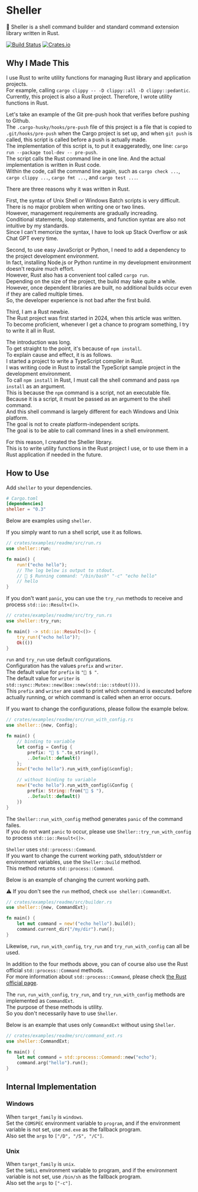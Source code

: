 # Sheller

🐚 Sheller is a shell command builder and standard command extension library written in Rust.  

[![Build Status][actions-badge]][actions-url]
[![Crates.io][crates-badge]][crates-url]

[actions-badge]: https://github.com/oneofthezombies/sheller/workflows/CI/badge.svg
[actions-url]: https://github.com/oneofthezombies/sheller/actions?query=workflow?CI+branch=main
[crates-badge]: https://img.shields.io/crates/v/sheller.svg
[crates-url]: https://crates.io/crates/sheller

## Why I Made This

I use Rust to write utility functions for managing Rust library and application projects.  
For example, calling `cargo clippy -- -D clippy::all -D clippy::pedantic`.  
Currently, this project is also a Rust project. Therefore, I wrote utility functions in Rust.  

Let's take an example of the Git pre-push hook that verifies before pushing to Github.  
The `.cargo-husky/hooks/pre-push` file of this project is a file that is copied to `.git/hooks/pre-push` when the Cargo project is set up, and when `git push` is called, this script is called before a push is actually made.  
The implementation of this script is, to put it exaggeratedly, one line: `cargo run --package tool-dev -- pre-push`.  
The script calls the Rust command line in one line. And the actual implementation is written in Rust code.  
Within the code, call the command line again, such as `cargo check ...`, `cargo clippy ...`, `cargo fmt ...`, and `cargo test ...`.  

There are three reasons why it was written in Rust.  

First, the syntax of Unix Shell or Windows Batch scripts is very difficult.  
There is no major problem when writing one or two lines.  
However, management requirements are gradually increading.  
Conditional statements, loop statements, and function syntax are also not intuitive by my standards.  
Since I can't memorize the syntax, I have to look up Stack Overflow or ask Chat GPT every time.  

Second, to use easy JavaScript or Python, I need to add a dependency to the project development environment.  
In fact, installing Node.js or Python runtime in my development environment doesn't require much effort.  
However, Rust also has a convenient tool called `cargo run`.  
Depending on the size of the project, the build may take quite a while.  
However, once dependent libraries are built, no additional builds occur even if they are called multiple times.  
So, the developer experience is not bad after the first build.  

Third, I am a Rust newbie.  
The Rust project was first started in 2024, when this article was written.  
To become proficient, whenever I get a chance to program something, I try to write it all in Rust.  

The introduction was long.  
To get straight to the point, it's because of `npm install`.  
To explain cause and effect, it is as follows.  
I started a project to write a TypeScript compiler in Rust.  
I was writing code in Rust to install the TypeScript sample project in the development environment.  
To call `npm install` in Rust, I must call the shell command and pass `npm install` as an argument.  
This is because the `npm` command is a script, not an executable file.  
Because it is a script, it must be passed as an argument to the shell command.  
And this shell command is largely different for each Windows and Unix platform.  
The goal is not to create platform-independent scripts.  
The goal is to be able to call command lines in a shell environment.  

For this reason, I created the Sheller library.  
This is to write utility functions in the Rust project I use, or to use them in a Rust application if needed in the future.  

## How to Use

Add `sheller` to your dependencies.

```toml
# Cargo.toml
[dependencies]
sheller = "0.3"
```

Below are examples using `sheller`.  

If you simply want to run a shell script, use it as follows.  

```rust
// crates/examples/readme/src/run.rs
use sheller::run;

fn main() {
    run!("echo hello");
    // The log below is output to stdout.
    // 🐚 $ Running command: "/bin/bash" "-c" "echo hello"
    // hello
}
```

If you don't want `panic`, you can use the `try_run` methods to receive and process `std::io::Result<()>`.  

```rust
// crates/examples/readme/src/try_run.rs
use sheller::try_run;

fn main() -> std::io::Result<()> {
    try_run!("echo hello")?;
    Ok(())
}
```

`run` and `try_run` use default configurations.  
Configuration has the values `prefix` and `writer`.  
The default value for `prefix` is `"🐚 $ "`.  
The default value for `writer` is `std::sync::Mutex::new(Box::new(std::io::stdout()))`.  
This `prefix` and `writer` are used to print which command is executed before actually running, or which command is called when an error occurs.  

If you want to change the configurations, please follow the example below.  

```rust
// crates/examples/readme/src/run_with_config.rs
use sheller::{new, Config};

fn main() {
    // binding to variable
    let config = Config {
        prefix: "🦀 $ ".to_string(),
        ..Default::default()
    };
    new!("echo hello").run_with_config(&config);

    // without binding to variable
    new!("echo hello").run_with_config(&Config {
        prefix: String::from("🦀 $ "),
        ..Default::default()
    })
}
```

The `Sheller::run_with_config` method generates `panic` of the command failes.  
If you do not want `panic` to occur, please use `Sheller::try_run_with_config` to process `std::io::Result<()>`.  

`Sheller` uses `std::process::Command`.  
If you want to change the current working path, stdout/stderr or environment variables, use the `Sheller::build` method.  
This method returns `std::process::Command`.  

Below is an example of changing the current working path.  

⚠️ If you don't see the `run` method, check `use sheller::CommandExt`.  

```rust
// crates/examples/readme/src/builder.rs
use sheller::{new, CommandExt};

fn main() {
    let mut command = new!("echo hello").build();
    command.current_dir("/my/dir").run();
}
```

Likewise, `run`, `run_with_config`, `try_run` and `try_run_with_config` can all be used.  

In addition to the four methods above, you can of course also use the Rust official `std::process::Command` methods.  
For more information about `std::process::Command`, please check [the Rust official page](https://doc.rust-lang.org/std/process/struct.Command.html).  

The `run`, `run_with_config`, `try_run`, and `try_run_with_config` methods are implemented as `CommandExt`.  
The purpose of these methods is utility.  
So you don't necessarily have to use `Sheller`.  

Below is an example that uses only `CommandExt` without using `Sheller`.  

```rust
// crates/examples/readme/src/command_ext.rs
use sheller::CommandExt;

fn main() {
    let mut command = std::process::Command::new("echo");
    command.arg("hello").run();
}
```

## Internal Implementation

### Windows  

When `target_family` is `windows`.  
Set the `COMSPEC` environment variable to `program`, and if the environment variable is not set, use `cmd.exe` as the fallback program.  
Also set the `args` to `["/D", "/S", "/C"]`.  

### Unix

When `target_family` is `unix`.  
Set the `SHELL` environment variable to program, and if the environment variable is not set, use `/bin/sh` as the fallback program.  
Also set the `args` to `["-c"]`.
